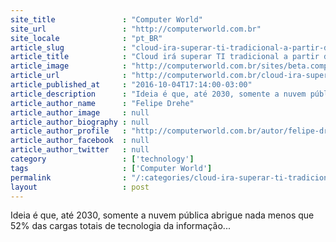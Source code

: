 ```yaml
---
site_title               : "Computer World"
site_url                 : "http://computerworld.com.br"
site_locale              : "pt_BR"
article_slug             : "cloud-ira-superar-ti-tradicional-a-partir-de-2021"
article_title            : "Cloud irá superar TI tradicional a partir de 2021"
article_image            : "http://computerworld.com.br/sites/beta.computerworld.com.br/files/news_articles/balanca_estrategia.jpg"
article_url              : "http://computerworld.com.br/cloud-ira-superar-ti-tradicional-partir-de-2021"
article_published_at     : "2016-10-04T17:14:00-03:00"
article_description      : "Ideia é que, até 2030, somente a nuvem pública abrigue nada menos que 52% das cargas totais de tecnologia da informação..."
article_author_name      : "Felipe Drehe"
article_author_image     : null
article_author_biography : null
article_author_profile   : "http://computerworld.com.br/autor/felipe-dreher"
article_author_facebook  : null
article_author_twitter   : null
category                 : ['technology']
tags                     : ['Computer World']
permalink                : "/:categories/cloud-ira-superar-ti-tradicional-a-partir-de-2021/"
layout                   : post
---
```


Ideia é que, até 2030, somente a nuvem pública abrigue nada menos que 52% das cargas totais de tecnologia da informação...
